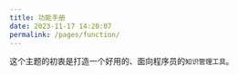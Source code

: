```yaml
---
title: 功能手册
date: 2023-11-17 14:20:07
permalink: /pages/function/
---
```


这个主题的初衷是打造一个好用的、面向程序员的`知识管理工具`。
